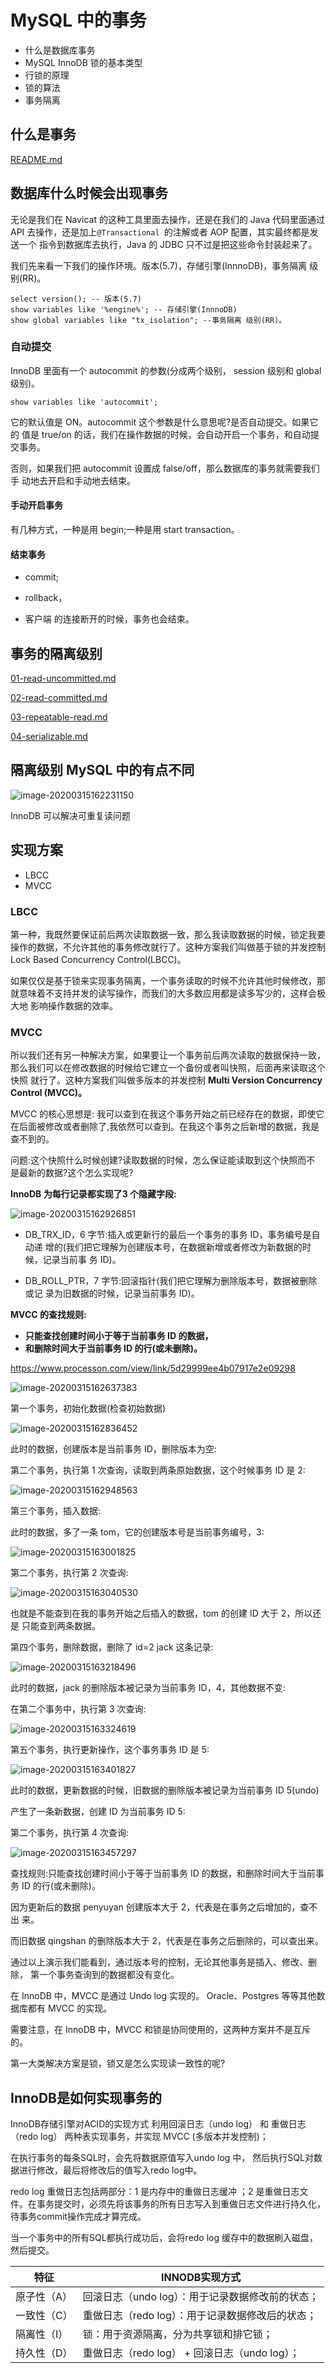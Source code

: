 # MySQL 中的事务

- 什么是数据库事务
- MySQL InnoDB 锁的基本类型
- 行锁的原理
- 锁的算法
- 事务隔离

## 什么是事务

 [README.md](../../../08-transaction/01-database-transaction/README.md) 

## 数据库什么时候会出现事务

无论是我们在 Navicat 的这种工具里面去操作，还是在我们的 Java 代码里面通过 API 去操作，还是加上`@Transactional `的注解或者 AOP 配置，其实最终都是发送一个 指令到数据库去执行，Java 的 JDBC 只不过是把这些命令封装起来了。

我们先来看一下我们的操作环境。版本(5.7)，存储引擎(InnnoDB)，事务隔离 级别(RR)。

```
select version(); -- 版本(5.7)
show variables like '%engine%'; -- 存储引擎(InnnoDB)
show global variables like "tx_isolation"; --事务隔离 级别(RR)。
```

### 自动提交

InnoDB 里面有一个 autocommit 的参数(分成两个级别， session 级别和 global级别)。

```
show variables like 'autocommit';
```

它的默认值是 ON。autocommit 这个参数是什么意思呢?是否自动提交。如果它的 值是 true/on 的话，我们在操作数据的时候，会自动开启一个事务，和自动提交事务。

否则，如果我们把 autocommit 设置成 false/off，那么数据库的事务就需要我们手 动地去开启和手动地去结束。

#### 手动开启事务

有几种方式，一种是用 begin;一种是用 start transaction。

#### 结束事务

- commit;

- rollback，

- 客户端 的连接断开的时候，事务也会结束。

## 事务的隔离级别

 [01-read-uncommitted.md](../../../08-transaction/01-database-transaction/01-read-uncommitted.md) 

 [02-read-committed.md](../../../08-transaction/01-database-transaction/02-read-committed.md) 

 [03-repeatable-read.md](../../../08-transaction/01-database-transaction/03-repeatable-read.md) 

 [04-serializable.md](../../../08-transaction/01-database-transaction/04-serializable.md) 

## 隔离级别 MySQL 中的有点不同

![image-20200315162231150](assets/image-20200315162231150.png)

InnoDB 可以解决可重复读问题

## 实现方案

-  LBCC
- MVCC

### LBCC

第一种，我既然要保证前后两次读取数据一致，那么我读取数据的时候，锁定我要 操作的数据，不允许其他的事务修改就行了。这种方案我们叫做基于锁的并发控制 Lock Based Concurrency Control(LBCC)。

如果仅仅是基于锁来实现事务隔离，一个事务读取的时候不允许其他时候修改，那 就意味着不支持并发的读写操作，而我们的大多数应用都是读多写少的，这样会极大地 影响操作数据的效率。

### MVCC

所以我们还有另一种解决方案，如果要让一个事务前后两次读取的数据保持一致， 那么我们可以在修改数据的时候给它建立一个备份或者叫快照，后面再来读取这个快照 就行了。这种方案我们叫做多版本的并发控制 **Multi Version Concurrency Control (MVCC)。**

MVCC 的核心思想是: 我可以查到在我这个事务开始之前已经存在的数据，即使它在后面被修改或者删除了,我依然可以查到。在我这个事务之后新增的数据，我是查不到的。

问题:这个快照什么时候创建?读取数据的时候，怎么保证能读取到这个快照而不 是最新的数据?这个怎么实现呢?

**InnoDB 为每行记录都实现了3 个隐藏字段:**

![image-20200315162926851](assets/image-20200315162926851.png)

- DB_TRX_ID，6 字节:插入或更新行的最后一个事务的事务 ID，事务编号是自动递 增的(我们把它理解为创建版本号，在数据新增或者修改为新数据的时候，记录当前事 务 ID)。

- DB_ROLL_PTR，7 字节:回滚指针(我们把它理解为删除版本号，数据被删除或记 录为旧数据的时候，记录当前事务 ID)。

**MVCC 的查找规则:**

- **只能查找创建时间小于等于当前事务 ID 的数据，**
- **和删除时间大于当前事务 ID 的行(或未删除)。**

https://www.processon.com/view/link/5d29999ee4b07917e2e09298 

![image-20200315162637383](assets/image-20200315162637383.png)

第一个事务，初始化数据(检查初始数据)

![image-20200315162836452](assets/image-20200315162836452.png)

此时的数据，创建版本是当前事务 ID，删除版本为空:

第二个事务，执行第 1 次查询，读取到两条原始数据，这个时候事务 ID 是 2:

![image-20200315162948563](assets/image-20200315162948563.png)

第三个事务，插入数据:

此时的数据，多了一条 tom，它的创建版本号是当前事务编号，3:

![image-20200315163001825](assets/image-20200315163001825.png)

第二个事务，执行第 2 次查询:

![image-20200315163040530](assets/image-20200315163040530.png)

也就是不能查到在我的事务开始之后插入的数据，tom 的创建 ID 大于 2，所以还是 只能查到两条数据。

第四个事务，删除数据，删除了 id=2 jack 这条记录:

![image-20200315163218496](assets/image-20200315163218496.png)

此时的数据，jack 的删除版本被记录为当前事务 ID，4，其他数据不变:

在第二个事务中，执行第 3 次查询:

![image-20200315163324619](assets/image-20200315163324619.png)

第五个事务，执行更新操作，这个事务事务 ID 是 5:

![image-20200315163401827](assets/image-20200315163401827.png)

此时的数据，更新数据的时候，旧数据的删除版本被记录为当前事务 ID 5(undo)

产生了一条新数据，创建 ID 为当前事务 ID 5:

第二个事务，执行第 4 次查询:

![image-20200315163457297](assets/image-20200315163457297.png)

查找规则:只能查找创建时间小于等于当前事务 ID 的数据，和删除时间大于当前事 务 ID 的行(或未删除)。

因为更新后的数据 penyuyan 创建版本大于 2，代表是在事务之后增加的，查不出 来。

而旧数据 qingshan 的删除版本大于 2，代表是在事务之后删除的，可以查出来。

通过以上演示我们能看到，通过版本号的控制，无论其他事务是插入、修改、删除， 第一个事务查询到的数据都没有变化。

在 InnoDB 中，MVCC 是通过 Undo log 实现的。
Oracle、Postgres 等等其他数据库都有 MVCC 的实现。

需要注意，在 InnoDB 中，MVCC 和锁是协同使用的，这两种方案并不是互斥的。 

第一大类解决方案是锁，锁又是怎么实现读一致性的呢?

## InnoDB是如何实现事务的

InnoDB存储引擎对ACID的实现方式
利用回滚日志（undo log） 和 重做日志（redo log） 两种表实现事务，并实现 MVCC (多版本并发控制)；

在执行事务的每条SQL时，会先将数据原值写入undo log 中， 然后执行SQL对数据进行修改，最后将修改后的值写入redo log中。

redo log 重做日志包括两部分：1 是内存中的重做日志缓冲 ；2 是重做日志文件。在事务提交时，必须先将该事务的所有日志写入到重做日志文件进行持久化，待事务commit操作完成才算完成。

当一个事务中的所有SQL都执行成功后，会将redo log 缓存中的数据刷入磁盘，然后提交。

| 特征        | INNODB实现方式                                   |
| ----------- | ------------------------------------------------ |
| 原子性（A） | 回滚日志（undo log）：用于记录数据修改前的状态； |
| 一致性（C） | 重做日志（redo log）：用于记录数据修改后的状态； |
| 隔离性（I） | 锁：用于资源隔离，分为共享锁和排它锁；           |
| 持久性（D） | 重做日志（redo log） + 回滚日志（undo log）；    |

